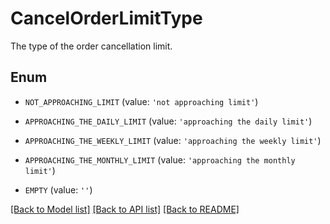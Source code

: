 # CancelOrderLimitType

The type of the order cancellation limit.

## Enum

* `NOT_APPROACHING_LIMIT` (value: `'not approaching limit'`)

* `APPROACHING_THE_DAILY_LIMIT` (value: `'approaching the daily limit'`)

* `APPROACHING_THE_WEEKLY_LIMIT` (value: `'approaching the weekly limit'`)

* `APPROACHING_THE_MONTHLY_LIMIT` (value: `'approaching the monthly limit'`)

* `EMPTY` (value: `''`)

[[Back to Model list]](../README.md#documentation-for-models) [[Back to API list]](../README.md#documentation-for-api-endpoints) [[Back to README]](../README.md)



